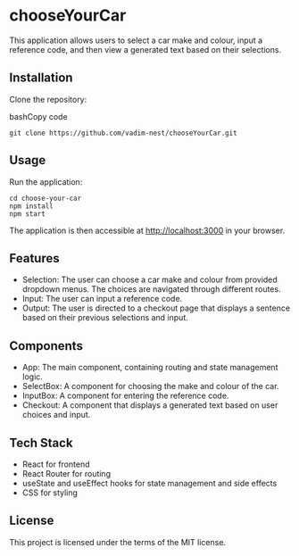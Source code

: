 # chooseYourCar

This application allows users to select a car make and colour, input a reference code, and then view a generated text based on their selections.

## Installation

Clone the repository:

bashCopy code

`git clone https://github.com/vadim-nest/chooseYourCar.git`

## Usage

Run the application:
```
cd choose-your-car
npm install
npm start
```

The application is then accessible at [http://localhost:3000](http://localhost:3000/) in your browser.

## Features

- Selection: The user can choose a car make and colour from provided dropdown menus. The choices are navigated through different routes.
- Input: The user can input a reference code.
- Output: The user is directed to a checkout page that displays a sentence based on their previous selections and input.

## Components

- App: The main component, containing routing and state management logic.
- SelectBox: A component for choosing the make and colour of the car.
- InputBox: A component for entering the reference code.
- Checkout: A component that displays a generated text based on user choices and input.

## Tech Stack

- React for frontend
- React Router for routing
- useState and useEffect hooks for state management and side effects
- CSS for styling

## License

This project is licensed under the terms of the MIT license.
